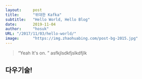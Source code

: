 ```yaml
---
layout:     post 
title:      "위대한 Kafka"
subtitle:   "Hello World, Hello Blog"
date:       2019-11-04
author:     "hosuk"
URL: "/2017/11/03/hello-world/"
image:      "https://img.zhaohuabing.com/post-bg-2015.jpg"
---
```


> “Yeah It's on. ”  asfkjlsdkfjslkdfjlk


## 다우기술!
